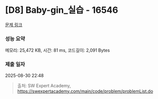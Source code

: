 # [D8] Baby-gin_실습 - 16546 

[문제 링크](https://swexpertacademy.com/main/code/problem/problemDetail.do?contestProbId=AYZS3UfKuQgDFARc) 

### 성능 요약

메모리: 25,472 KB, 시간: 81 ms, 코드길이: 2,091 Bytes

### 제출 일자

2025-08-30 22:48



> 출처: SW Expert Academy, https://swexpertacademy.com/main/code/problem/problemList.do